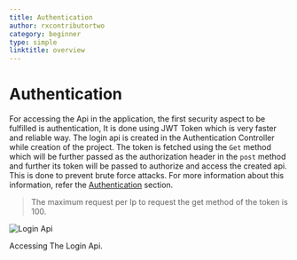 ```yaml
---
title: Authentication
author: rxcontributortwo
category: beginner
type: simple
linktitle: overview
---
```


# Authentication

For accessing the Api in the application, the first security aspect to be fulfilled is authentication, It is done using JWT Token which is very faster and reliable way. 
The login api is created in the Authentication Controller while creation of the project. The token is fetched using the `Get` method which will be further passed as the authorization header in the `post` method and further its token will be passed to authorize and access the created api. This is done to prevent brute force attacks.
For more information about this information, refer the <a class="redirect-link" href="/rx-web-core/security/authentication">Authentication</a> section.

> The maximum request per Ip to request the get method of the token is 100.

![Login Api](Images/login-api.gif)
<p class="image-description">Accessing The Login Api.</p>